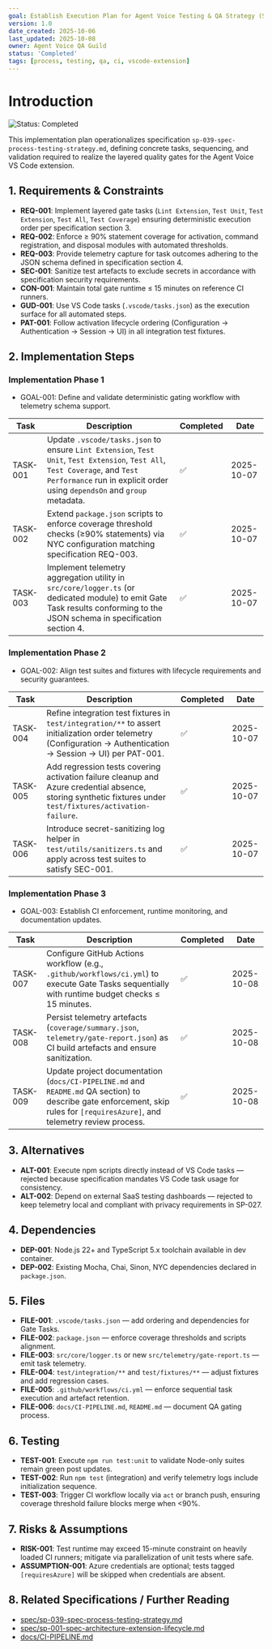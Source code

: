 ```yaml
---
goal: Establish Execution Plan for Agent Voice Testing & QA Strategy (SP-039)
version: 1.0
date_created: 2025-10-06
last_updated: 2025-10-08
owner: Agent Voice QA Guild
status: 'Completed'
tags: [process, testing, qa, ci, vscode-extension]
---
```


# Introduction

![Status: Completed](https://img.shields.io/badge/status-Completed-brightgreen)

This implementation plan operationalizes specification `sp-039-spec-process-testing-strategy.md`, defining concrete tasks, sequencing, and validation required to realize the layered quality gates for the Agent Voice VS Code extension.

## 1. Requirements & Constraints

- **REQ-001**: Implement layered gate tasks (`Lint Extension`, `Test Unit`, `Test Extension`, `Test All`, `Test Coverage`) ensuring deterministic execution order per specification section 3.
- **REQ-002**: Enforce ≥ 90% statement coverage for activation, command registration, and disposal modules with automated thresholds.
- **REQ-003**: Provide telemetry capture for task outcomes adhering to the JSON schema defined in specification section 4.
- **SEC-001**: Sanitize test artefacts to exclude secrets in accordance with specification security requirements.
- **CON-001**: Maintain total gate runtime ≤ 15 minutes on reference CI runners.
- **GUD-001**: Use VS Code tasks (`.vscode/tasks.json`) as the execution surface for all automated steps.
- **PAT-001**: Follow activation lifecycle ordering (Configuration → Authentication → Session → UI) in all integration test fixtures.

## 2. Implementation Steps

### Implementation Phase 1

- GOAL-001: Define and validate deterministic gating workflow with telemetry schema support.

| Task | Description | Completed | Date |
|------|-------------|-----------|------|
| TASK-001 | Update `.vscode/tasks.json` to ensure `Lint Extension`, `Test Unit`, `Test Extension`, `Test All`, `Test Coverage`, and `Test Performance` run in explicit order using `dependsOn` and `group` metadata. | ✅ | 2025-10-07 |
| TASK-002 | Extend `package.json` scripts to enforce coverage threshold checks (≥90% statements) via NYC configuration matching specification REQ-003. | ✅ | 2025-10-07 |
| TASK-003 | Implement telemetry aggregation utility in `src/core/logger.ts` (or dedicated module) to emit Gate Task results conforming to the JSON schema in specification section 4. | ✅ | 2025-10-07 |

### Implementation Phase 2

- GOAL-002: Align test suites and fixtures with lifecycle requirements and security guarantees.

| Task | Description | Completed | Date |
|------|-------------|-----------|------|
| TASK-004 | Refine integration test fixtures in `test/integration/**` to assert initialization order telemetry (Configuration → Authentication → Session → UI) per PAT-001. | ✅ | 2025-10-07 |
| TASK-005 | Add regression tests covering activation failure cleanup and Azure credential absence, storing synthetic fixtures under `test/fixtures/activation-failure`. | ✅ | 2025-10-07 |
| TASK-006 | Introduce secret-sanitizing log helper in `test/utils/sanitizers.ts` and apply across test suites to satisfy SEC-001. | ✅ | 2025-10-07 |

### Implementation Phase 3

- GOAL-003: Establish CI enforcement, runtime monitoring, and documentation updates.

| Task | Description | Completed | Date |
|------|-------------|-----------|------|
| TASK-007 | Configure GitHub Actions workflow (e.g., `.github/workflows/ci.yml`) to execute Gate Tasks sequentially with runtime budget checks ≤ 15 minutes. | ✅ | 2025-10-08 |
| TASK-008 | Persist telemetry artefacts (`coverage/summary.json`, `telemetry/gate-report.json`) as CI build artefacts and ensure sanitization. | ✅ | 2025-10-08 |
| TASK-009 | Update project documentation (`docs/CI-PIPELINE.md` and `README.md` QA section) to describe gate enforcement, skip rules for `[requiresAzure]`, and telemetry review process. | ✅ | 2025-10-08 |

## 3. Alternatives

- **ALT-001**: Execute npm scripts directly instead of VS Code tasks — rejected because specification mandates VS Code task usage for consistency.
- **ALT-002**: Depend on external SaaS testing dashboards — rejected to keep telemetry local and compliant with privacy requirements in SP-027.

## 4. Dependencies

- **DEP-001**: Node.js 22+ and TypeScript 5.x toolchain available in dev container.
- **DEP-002**: Existing Mocha, Chai, Sinon, NYC dependencies declared in `package.json`.

## 5. Files

- **FILE-001**: `.vscode/tasks.json` — add ordering and dependencies for Gate Tasks.
- **FILE-002**: `package.json` — enforce coverage thresholds and scripts alignment.
- **FILE-003**: `src/core/logger.ts` or new `src/telemetry/gate-report.ts` — emit task telemetry.
- **FILE-004**: `test/integration/**` and `test/fixtures/**` — adjust fixtures and add regression cases.
- **FILE-005**: `.github/workflows/ci.yml` — enforce sequential task execution and artefact retention.
- **FILE-006**: `docs/CI-PIPELINE.md`, `README.md` — document QA gating process.

## 6. Testing

- **TEST-001**: Execute `npm run test:unit` to validate Node-only suites remain green post updates.
- **TEST-002**: Run `npm test` (integration) and verify telemetry logs include initialization sequence.
- **TEST-003**: Trigger CI workflow locally via `act` or branch push, ensuring coverage threshold failure blocks merge when <90%.

## 7. Risks & Assumptions

- **RISK-001**: Test runtime may exceed 15-minute constraint on heavily loaded CI runners; mitigate via parallelization of unit tests where safe.
- **ASSUMPTION-001**: Azure credentials are optional; tests tagged `[requiresAzure]` will be skipped when credentials are absent.

## 8. Related Specifications / Further Reading

- [spec/sp-039-spec-process-testing-strategy.md](../spec/sp-039-spec-process-testing-strategy.md)
- [spec/sp-001-spec-architecture-extension-lifecycle.md](../spec/sp-001-spec-architecture-extension-lifecycle.md)
- [docs/CI-PIPELINE.md](../docs/CI-PIPELINE.md)

